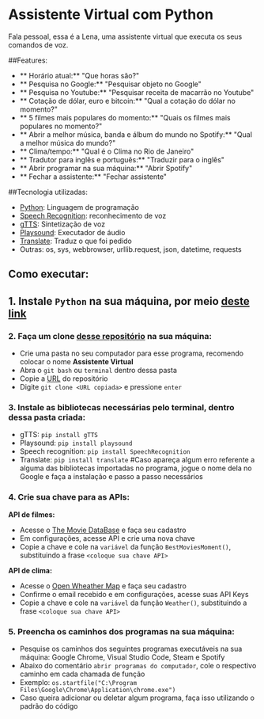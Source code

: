 # Assistente Virtual com Python
Fala pessoal, essa é a Lena, uma assistente virtual que executa os seus comandos de voz.

##Features:
* ** Horário atual:** "Que horas são?"<br>
* ** Pesquisa no Google:** "Pesquisar objeto no Google"<br>
* ** Pesquisa no Youtube:** "Pesquisar receita de macarrão no Youtube"<br>
* ** Cotação de dólar, euro e bitcoin:** "Qual a cotação do dólar no momento?"<br>
* ** 5 filmes mais populares do momento:** "Quais os filmes mais populares no momento?"<br>
* ** Abrir a melhor música, banda e álbum do mundo no Spotify:** "Qual a melhor música do mundo?"<br>
* ** Clima/tempo:** "Qual é o Clima no Rio de Janeiro"<br>
* ** Tradutor para inglês e português:** "Traduzir para o inglês"<br>
* ** Abrir programar na sua máquina:** "Abrir Spotify"<br>
* ** Fechar a assistente:** "Fechar assistente"<br>

##Tecnologia utilizadas:
* [Python](https://www.python.org/): Linguagem de programação
* [Speech Recognition](https://pypi.org/project/SpeechRecognition/): reconhecimento de voz
* [gTTS](https://pypi.org/project/gTTS/): Sintetização de voz
* [Playsound](https://pypi.org/project/playsound/): Executador de áudio
* [Translate](https://pypi.org/project/translate/): Traduz o que foi pedido
* Outras: os, sys, webbrowser, urllib.request, json, datetime, requests

## Como executar:

## **1. Instale `Python` na sua máquina, por meio [deste link](https://www.python.org/)**

### **2. Faça um clone [desse repositório](https://github.com/ArthurFaturini/Assistente-Virtual) na sua máquina:**
* Crie uma pasta no seu computador para esse programa, recomendo colocar o nome **Assistente Virtual**
* Abra o `git bash` ou `terminal` dentro dessa pasta
* Copie a [URL](https://github.com/ArthurFaturini/Assistente-Virtual) do repositório
* Digite `git clone <URL copiada>` e pressione `enter`

### **3. Instale as bibliotecas necessárias pelo terminal, dentro dessa pasta criada:**

* gTTS: `pip install gTTS`
* Playsound: `pip install playsound`
* Speech recognition: `pip install SpeechRecognition`
* Translate: `pip install translate`
#Caso apareça algum erro referente a alguma das bibliotecas importadas no programa, jogue o nome dela no Google e faça a instalação e passo a passo necessários

### **4. Crie sua chave para as APIs:**

**API de filmes:**
* Acesse o [The Movie DataBase](https://www.themoviedb.org/) e faça seu cadastro
* Em configurações, acesse API e crie uma nova chave
* Copie a chave e cole na `variável` da função `BestMoviesMoment()`, substituindo a frase `<coloque sua chave API>`

**API de clima:**
* Acesse o [Open Wheather Map](https://openweathermap.org/) e faça seu cadastro
* Confirme o email recebido e em configurações, acesse suas API Keys
* Copie a chave e cole na `variável` da função `Weather()`, substituindo a frase `<coloque sua chave API>`

### **5. Preencha os caminhos dos programas na sua máquina:**
* Pesquise os caminhos dos seguintes programas executáveis na sua máquina: Google Chrome, Visual Studio Code, Steam e Spotify
* Abaixo do comentário `abrir programas do computador`, cole o respectivo caminho em cada chamada de função
* Exemplo: `os.startfile("C:\Program Files\Google\Chrome\Application\chrome.exe")`
* Caso queira adicionar ou deletar algum programa, faça isso utilizando o padrão do código
